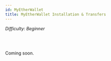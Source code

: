 ```yaml
---
id: MyEtherWallet
title: MyEtherWallet Installation & Transfers
---
```


<i>Difficulty: Beginner</i>

<br/><br/>

Coming soon.